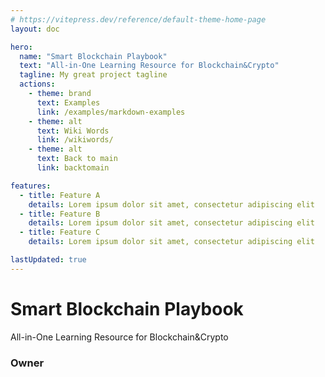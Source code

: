 ```yaml
---
# https://vitepress.dev/reference/default-theme-home-page
layout: doc

hero:
  name: "Smart Blockchain Playbook"
  text: "All-in-One Learning Resource for Blockchain&Crypto"
  tagline: My great project tagline
  actions:
    - theme: brand
      text: Examples
      link: /examples/markdown-examples
    - theme: alt
      text: Wiki Words
      link: /wikiwords/
    - theme: alt
      text: Back to main
      link: backtomain

features:
  - title: Feature A
    details: Lorem ipsum dolor sit amet, consectetur adipiscing elit
  - title: Feature B
    details: Lorem ipsum dolor sit amet, consectetur adipiscing elit
  - title: Feature C
    details: Lorem ipsum dolor sit amet, consectetur adipiscing elit

lastUpdated: true
---
```

<script setup>
import { VPTeamMembers } from 'vitepress/theme'

const members = [
  {
    avatar: 'https://avatars.githubusercontent.com/u/35673637?v=4',
    name: 'Tim Wang',
    title: 'Creator',
    links: [
      { icon: 'github', link: 'https://github.com/lazyload0505' },
      { icon: 'twitter', link: 'https://twitter.com/timwang0505' }
    ]
  }
]
</script>
# Smart Blockchain Playbook
All-in-One Learning Resource for Blockchain&Crypto

### Owner
<VPTeamMembers size="small" :members="members" />